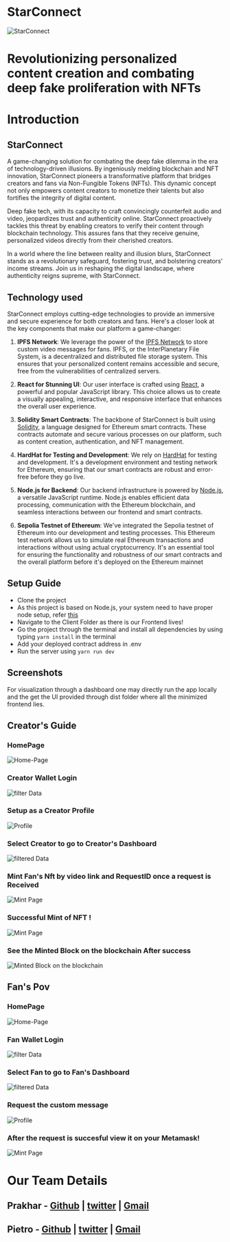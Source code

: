 # StarConnect
![StarConnect](screenshots/logo.jpg)

# Revolutionizing personalized content creation and combating deep fake proliferation with NFTs
# Introduction
## StarConnect 
A game-changing solution for combating the deep fake dilemma in the era of technology-driven illusions. By ingeniously melding blockchain and NFT innovation, StarConnect pioneers a transformative platform that bridges creators and fans via Non-Fungible Tokens (NFTs). This dynamic concept not only empowers content creators to monetize their talents but also fortifies the integrity of digital content.

Deep fake tech, with its capacity to craft convincingly counterfeit audio and video, jeopardizes trust and authenticity online. StarConnect proactively tackles this threat by enabling creators to verify their content through blockchain technology. This assures fans that they receive genuine, personalized videos directly from their cherished creators.

In a world where the line between reality and illusion blurs, StarConnect stands as a revolutionary safeguard, fostering trust, and bolstering creators' income streams. Join us in reshaping the digital landscape, where authenticity reigns supreme, with StarConnect.

## Technology used

StarConnect employs cutting-edge technologies to provide an immersive and secure experience for both creators and fans. Here's a closer look at the key components that make our platform a game-changer:

1.  **IPFS Network**: We leverage the power of the [IPFS Network](https://docs.ipfs.tech/concepts/what-is-ipfs/) to store custom video messages for fans. IPFS, or the InterPlanetary File System, is a decentralized and distributed file storage system. This ensures that your personalized content remains accessible and secure, free from the vulnerabilities of centralized servers.
    
2.  **React for Stunning UI**: Our user interface is crafted using [React](https://react.dev/learn), a powerful and popular JavaScript library. This choice allows us to create a visually appealing, interactive, and responsive interface that enhances the overall user experience.
    
3.  **Solidity Smart Contracts**: The backbone of StarConnect is built using [Solidity](https://docs.soliditylang.org/en/v0.8.21/), a language designed for Ethereum smart contracts. These contracts automate and secure various processes on our platform, such as content creation, authentication, and NFT management.
    
4.  **HardHat for Testing and Development**: We rely on [HardHat](https://hardhat.org/) for testing and development. It's a development environment and testing network for Ethereum, ensuring that our smart contracts are robust and error-free before they go live.
    
5.  **Node.js for Backend**: Our backend infrastructure is powered by [Node.js](https://nodejs.org/en), a versatile JavaScript runtime. Node.js enables efficient data processing, communication with the Ethereum blockchain, and seamless interactions between our frontend and smart contracts.
6. **Sepolia Testnet of Ethereum**: We've integrated the Sepolia testnet of Ethereum into our development and testing processes. This Ethereum test network allows us to simulate real Ethereum transactions and interactions without using actual cryptocurrency. It's an essential tool for ensuring the functionality and robustness of our smart contracts and the overall platform before it's deployed on the Ethereum mainnet

## Setup Guide
- Clone the project
- As this project is based on Node.js, your system need to have proper node setup, refer [this](https://nodejs.org/en/docs/)
- Navigate to the Client Folder as there is our Frontend lives!
-  Go the project through the terminal and install all dependencies by using typing `yarn install` in the terminal
- Add your deployed contract address in .env
-  Run the server using `yarn run dev`

## Screenshots

For visualization through a dashboard one may directly run the app locally and the get the UI provided through dist folder where all the minimized frontend lies.

## Creator's Guide

### HomePage
![Home-Page](screenshots/home.png)

### Creator Wallet Login
![filter Data](screenshots/login.png)


### Setup as a Creator Profile
![Profile](screenshots/profilec.png)


### Select Creator to go to Creator's Dashboard
![filtered Data](screenshots/cdash.png)



### Mint Fan's Nft by video link and RequestID once a request is Received 
![Mint Page](screenshots/mint.png)

### Successful Mint of NFT !
![Mint Page](screenshots/successMint.png)

### See the Minted Block on the blockchain After success 
![Minted Block on the blockchain](screenshots/sepolia.png)

## Fan's Pov

### HomePage
![Home-Page](screenshots/home.png)

### Fan Wallet Login
![filter Data](screenshots/login.png)

### Select Fan to go to Fan's Dashboard
![filtered Data](screenshots/fandash.png)


### Request the custom message 
![Profile](screenshots/makereq.png)


### After the request is succesful view it on your Metamask!
![Mint Page](screenshots/nft.png)



# Our Team Details 

## Prakhar  - [Github](https://github.com/j4web) | [twitter](https://twitter.com/0xj4web) | [Gmail](j4web.24@gmail.com)


## Pietro - [Github](https://github.com/ScipioneParmigiano) | [twitter](https://twitter.com/pietro_zanotta) | [Gmail](pietro.zanotta.02@gmail.com)




